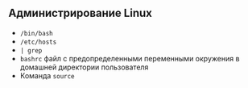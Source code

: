 Администрирование Linux
---


- `/bin/bash`
- `/etc/hosts`
- `| grep`
- `bashrc` файл с предопределенными переменными окружения в домашней 
директории пользователя
- Команда `source`
